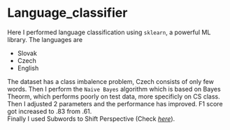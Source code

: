 # Language_classifier

Here I performed language classification using `sklearn`, a powerful ML library. The languages are     
+ Slovak
+ Czech
+ English

The dataset has a class imbalence problem, Czech consists of only few words. Then I perform the `Naive Bayes` algorithm which is based on Bayes Theorm, which performs poorly on test data, more specificly on CS class. Then I adjusted 2 parameters and the performance has improved. F1 score got increased to .83 from .61.    
Finally I used Subwords to Shift Perspective (Check *[here](https://arxiv.org/abs/1508.07909)*). 
